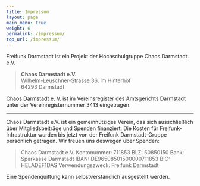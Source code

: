 ```yaml
---
title: Impressum
layout: page
main_menu: true
weight: 6
permalink: /impressum/
top_url: /impressum/
---
```


Freifunk Darmstadt ist ein Projekt der Hochschulgruppe Chaos Darmstadt. e.V.

> **Chaos Darmstadt e.V.**  
> Wilhelm-Leuschner-Strasse 36, im Hinterhof  
> 64293 Darmstadt

[Chaos Darmstadt e. V.](http://chaos-darmstadt.de/) ist im Vereinsregister des Amtsgerichts Darmstadt unter der Vereinregisternummer 3413 eingetragen.

* * *

Chaos Darmstadt e.V. ist ein gemeinnütziges Verein, das sich ausschließlich über Mitgliedsbeiträge und Spenden finanziert. Die Kosten für Freifunk-Infrastruktur wurden bis jetzt von der Freifunk Darmstadt-Gruppe persönlich getragen. Wir freuen uns deswegen über Spenden:

> Chaos Darmstadt e.V.
> Kontonummer: 711853
> BLZ: 50850150
> Bank: Sparkasse Darmstadt
> IBAN: DE96508501500000711853
> BIC: HELADEF1DAS
> Verwendungszweck: Freifunk Darmstadt

Eine Spendenquittung kann selbstverständlich ausgestellt werden.
